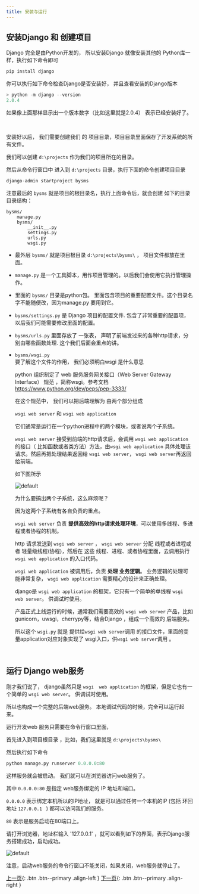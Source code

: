 ```yaml
---
title: 安装与运行
---
```



## 安装Django 和 创建项目

Django 完全是由Python开发的， 所以安装Django 就像安装其他的 Python库一样，执行如下命令即可

```py
pip install django
```

你可以执行如下命令检查Django是否安装好， 并且查看安装的Django版本

```py
> python -m django --version
2.0.4
```

如果像上面那样显示出一个版本数字（比如这里就是2.0.4） 表示已经安装好了。



<br>

安装好以后， 我们需要创建我们 的 项目目录，项目目录里面保存了开发系统的所有文件。

我们可以创建  ```d:\projects```  作为我们的项目所在的目录。

然后从命令行窗口中 进入到 ```d:\projects```  目录，执行下面的命令创建项目目录

```py
django-admin startproject bysms
```

注意最后的  ```bysms``` 就是项目的根目录名，执行上面命令后，就会创建
如下的目录目录结构：

```
bysms/
    manage.py
    bysms/
        __init__.py
        settings.py
        urls.py
        wsgi.py
```

- 最外层  ```bysms/```  就是项目根目录  ```d:\projects\bysms\``` ， 项目文件都放在里面。
   
-  ```manage.py```  是一个工具脚本，用作项目管理的。以后我们会使用它执行管理操作。

- 里面的  ```bysms/```  目录是python包。 里面包含项目的重要配置文件。这个目录名字不能随便改，因为manage.py 要用到它。


-  ```bysms/settings.py```  是 Django 项目的配置文件. 包含了非常重要的配置项，以后我们可能需要修改里面的配置。 

-  ```bysms/urls.py```  里面存放了 一张表， 声明了前端发过来的各种http请求，分别由哪些函数处理. 这个我们后面会重点的讲。

-  ```bysms/wsgi.py```  
    要了解这个文件的作用， 我们必须明白wsgi 是什么意思

    python 组织制定了 web 服务服务网关接口（Web Server Gateway Interface） 规范 ，简称wsgi。参考文档 https://www.python.org/dev/peps/pep-3333/

    在这个规范中， 我们可以把后端理解为 由两个部分组成  
    
     ```wsgi web server```  和  ```wsgi web application``` 

    它们通常是运行在一个python进程中的两个模块，或者说两个子系统。
    
    ```wsgi web server``` 接受到前端的http请求后，会调用 ```wsgi web application``` 的接口（ 比如函数或者类方法）方法，由```wsgi web application``` 具体处理该请求。然后再把处理结果返回给 ```wsgi web server```， ```wsgi web server```再返回给前端。

    如下图所示

    ![default](https://user-images.githubusercontent.com/36257654/38763872-474e84bc-3fd7-11e8-8e59-6968198db9b8.png)


    为什么要搞出两个子系统，这么麻烦呢？

    因为这两个子系统有各自负责的重点。

    ```wsgi web server``` 负责 **提供高效的http请求处理环境**，可以使用多线程、多进程或者协程的机制。
    
    http 请求发送到 ```wsgi web server``` ， ```wsgi web server``` 分配 线程或者进程或者 轻量级线程(协程)，然后在 这些 线程、进程、或者协程里面，去调用执行 ```wsgi web application``` 的入口代码。

    ```wsgi web application``` 被调用后，负责 **处理 业务逻辑**。 业务逻辑的处理可能非常复杂， ```wsgi web application``` 需要精心的设计来正确处理。
    
    
    django是 ```wsgi web application``` 的框架，它只有一个简单的单线程 ```wsgi web server```。 供调试时使用。
    
    
    产品正式上线运行的时候，通常我们需要高效的 ```wsgi web server``` 产品，比如 gunicorn，uwsgi，cherrypy等，结合Django ，组成一个高效的 后端服务。


    所以这个 ```wsgi.py``` 就是 提供给```wsgi web server```调用 的接口文件，里面的变量application对应对象实现了 wsgi入口，供```wsgi web server```调用 。


<br>

## 运行 Django web服务

刚才我们说了， django虽然只是 ```wsgi  web application``` 的框架，但是它也有一个简单的 ```wsgi web server```。 供调试时使用。

所以也构成一个完整的后端web服务。 本地调试代码的时候，完全可以运行起来。 

运行开发web 服务只需要在命令行窗口里面， 

首先进入到项目根目录 ，比如，我们这里就是  ```d:\projects\bysms\``` 

然后执行如下命令 

```py
python manage.py runserver 0.0.0.0:80
```


这样服务就会被启动。 我们就可以在浏览器访问web服务了。


其中  ```0.0.0.0:80```  是指定 web服务绑定的 IP 地址和端口。 

```0.0.0.0``` 表示绑定本机所以的IP地址， 就是可以通过任何一个本机的IP (包括 环回地址  ```127.0.0.1 ``` )  都可以访问我们的服务。

```80``` 表示是服务启动在80端口上。


请打开浏览器，地址栏输入 '127.0.0.1' ，就可以看到如下的界面，表示Django服务搭建成功，启动成功。

![default](https://user-images.githubusercontent.com/36257654/38764079-d19be85a-3fda-11e8-801b-902af0901dbb.png)


注意，启动web服务的命令行窗口不能关闭，如果关闭，web服务就停止了。



[上一页](/doc/tutorial/django/01/){: .btn .btn--primary .align-left }
[下一页](/doc/tutorial/django/03/){: .btn .btn--primary .align-right }